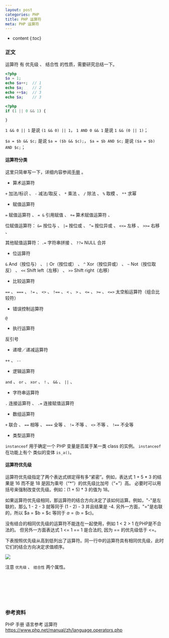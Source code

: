 ```yaml
---
layout: post
categories: PHP
title: PHP 运算符
meta: PHP 运算符
---
```

* content
{:toc}

### 正文

运算符 有 优先级 、 结合性 的性质，需要研究总结一下。

```php
<?php
$a = 1;
echo $a++;  // 1
echo $a;    // 2
echo ++$a;  // 3
echo $a;    // 3
```


```php
<?php
if (1 || 0 && 1) {

}
```

`1 && 0 || 1` 是说 `(1 && 0) || 1`，
`1 AND 0 && 1` 是说 `1 && (0 || 1)`；

`$a = $b && $c;` 是说 `$a = ($b && $c);`，
`$a = $b AND $c;` 是说 `($a = $b) AND $c;`；

#### 运算符分类

这里只简单写一下，详细内容参阅[手册](https://www.php.net/manual/zh/language.operators.php) 。

* 算术运算符

`+` 加法/标识 、 `-` 减法/取反 、 `*` 乘法 、 `/` 除法 、 `%` 取模 、 `**` 求幂

* 赋值运算符

`=` 赋值运算符 、 `= &` 引用赋值 、 `+=` 算术赋值运算符 、 

位赋值运算符： `&=` 按位与 、 `|=` 按位或 、 `^=` 按位异或 、 `<<=` 左移 、 `>>=` 右移 、 

其他赋值运算符： `.=` 字符串拼接 、 `??=` NULL 合并

* 位运算符

`&` And（按位与） 、 `|` Or（按位或） 、 `^` Xor（按位异或） 、 `~` Not（按位取反） 、 `<<` Shift left（左移） 、 `>>` Shift right（右移）

* 比较运算符

`==` 、 `===` 、 `!=` 、 `<>` 、 `!==` 、 `<` 、 `>` 、 `<=` 、 `>=` 、 `<=>` 太空船运算符（组合比较符）

* 错误控制运算符

`@`

* 执行运算符

反引号 

* 递增／递减运算符

`++` 、 `--`

* 逻辑运算符

`and` 、 `or` 、 `xor` 、 `!` 、 `&&` 、 `||` 、

* 字符串运算符

`.` 连接运算符 、 `.=` 连接赋值运算符

* 数组运算符

`+` 联合 、 `==` 相等 、 `===` 全等 、 `!=` 不等 、 `<>` 不等 、 `!==` 不全等

* 类型运算符

`instanceof` 用于确定一个 PHP 变量是否属于某一类 class 的实例。 
`instanceof` 在功能上有个 类似的变体 `is_a()`。

#### 运算符优先级

运算符优先级指定了两个表达式绑定得有多“紧密”。例如，表达式 1 + 5 * 3 的结果是 16 而不是 18 是因为乘号（“*”）的优先级比加号（“+”）高。
必要时可以用括号来强制改变优先级。例如：(1 + 5) * 3 的值为 18。

如果运算符优先级相同，那运算符的结合方向决定了该如何运算。例如，"-"是左联的，那么 1 - 2 - 3 就等同于 (1 - 2) - 3 并且结果是 -4. 
另外一方面，"="是右联的，所以 $a = $b = $c 等同于 $a = ($b = $c)。

没有结合的相同优先级的运算符不能连在一起使用，例如 1 < 2 > 1 在PHP是不合法的。
但另外一方面表达式 1 <= 1 == 1 是合法的, 因为 == 的优先级低于 <=。

下表按照优先级从高到低列出了运算符。同一行中的运算符具有相同优先级，此时它们的结合方向决定求值顺序。

![]({{site.baseurl}}/images/20210127/20210127175657.png)

注意 `优先级` 、 `结合性` 两个属性。

<br/><br/><br/><br/><br/>
### 参考资料

PHP 手册 语言参考 运算符 <https://www.php.net/manual/zh/language.operators.php>

